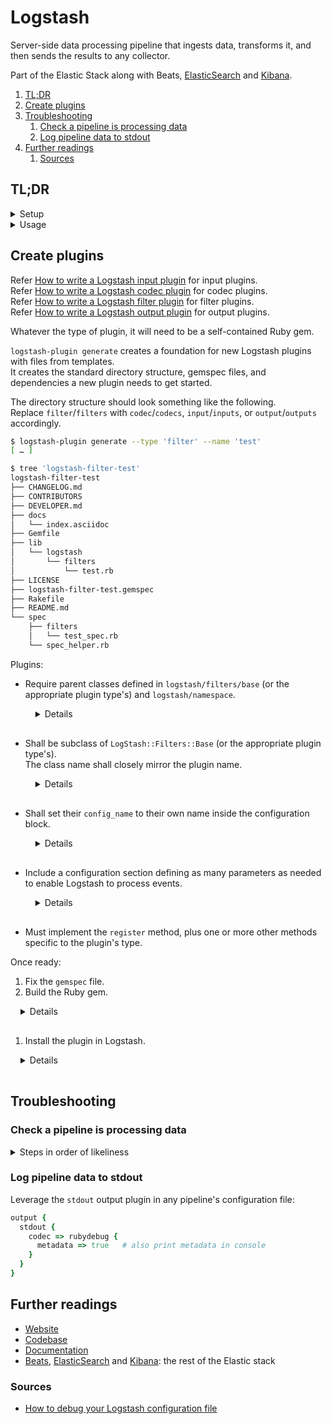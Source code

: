 # Logstash

Server-side data processing pipeline that ingests data, transforms it, and then sends the results to any collector.

Part of the Elastic Stack along with Beats, [ElasticSearch] and [Kibana].

1. [TL;DR](#tldr)
1. [Create plugins](#create-plugins)
1. [Troubleshooting](#troubleshooting)
   1. [Check a pipeline is processing data](#check-a-pipeline-is-processing-data)
   1. [Log pipeline data to stdout](#log-pipeline-data-to-stdout)
1. [Further readings](#further-readings)
   1. [Sources](#sources)

## TL;DR

<details>
  <summary>Setup</summary>

```sh
dnf install 'logstash'
docker pull 'logstash:7.17.27'
yum install 'logstash'
```

</details>

<details>
  <summary>Usage</summary>

```sh
# Start the service.
docker run --rm --detach --name 'logstash' --publish '5044:5044' 'logstash:7.17.27'

# Get a shell in the docker image.
docker run --rm -ti --name 'logstash' --entrypoint 'bash' 'logstash:7.17.27'

# Validate configuration files.
logstash -tf 'config.conf'
logstash --config.test_and_exit --path.config 'config.conf' --api.enabled='false'
docker run --rm --name 'logstash' -v "$PWD:/usr/share/logstash/custom-config" 'logstash:7.17.7' \
  --api.enabled='false' --config.test_and_exit --path.config 'staging.conf'
# Should `path.config` be a directory, loads and checks *all* files in it as if they were a *single* pipeline.
logstash --config.test_and_exit --path.config 'configDir' --log.level='debug'
docker run --rm -ti -v "$PWD:/usr/share/logstash/custom-dir" 'docker.io/library/logstash:7.17.27' -tf 'custom-dir'

# Automatically reload configuration files on change.
# Default interval is '3s'.
logstash … --config.reload.automatic
logstash … --config.reload.automatic --config.reload.interval '5s'

# Force configuration files reload and restart the pipelines.
# Does not really seem to work, honestly. Just restart the whole service.
kill -SIGHUP '14175'
pkill -HUP 'logstash'


# Install plugins.
logstash-plugin install 'logstash-output-loki'

# List installed plugins.
logstash-plugin list
logstash-plugin list --verbose
logstash-plugin list '*namefragment*'
logstash-plugin list --group 'output'


# Get Logstash's status.
curl -fsS 'localhost:9600/_health_report?pretty'

# Get pipelines' statistics.
curl -fsS 'localhost:9600/_node/stats/pipelines?pretty'
curl -fsS 'localhost:9600/_node/stats/pipelines/somePipeline?pretty'
```

```rb
input {
  file {
    path => "/var/log/logstash/logstash-plain.log"
  }
  syslog {
    port => 9292
    codec => "json"
  }
  tcp {
    port => 9191
    codec => "json"
  }
}

filter {
  grok {
    match => { "message" => "\[%{TIMESTAMP_ISO8601:timestamp}\]\[%{LOGLEVEL:loglevel}\] .+" }
  }
  json {
    skip_on_invalid_json => true
    source => "message"
    add_tag => ["json_body"]
  }
  mutate {
    add_field => {
      "cluster" => "eu-west-1"
      "job" => "logstash"
    }
    replace => { "type" => "stream"}
    remove_field => [ "src" ]
  }

  if [loglevel] != "ERROR" and [loglevel] != "WARN" {
    drop { }
  }
}

output {
  loki {
    url => "http://loki.example.org:3100/loki/api/v1/push"
  }
  opensearch {
    hosts => [ "https://os.example.org:443" ]
    auth_type => {
      type => 'aws_iam'
      region => 'eu-west-1'
    }
    index => "something-%{+YYYY.MM.dd}"
    action => "create"
  }
  stdout { codec => rubydebug }
  file {
    path => "/tmp/debug.json"
  }
}
```

</details>

<!-- Uncomment if used
<details>
  <summary>Real world use cases</summary>

```sh
```

</details>
-->

## Create plugins

Refer [How to write a Logstash input plugin] for input plugins.<br/>
Refer [How to write a Logstash codec plugin] for codec plugins.<br/>
Refer [How to write a Logstash filter plugin] for filter plugins.<br/>
Refer [How to write a Logstash output plugin] for output plugins.

Whatever the type of plugin, it will need to be a self-contained Ruby gem.

`logstash-plugin generate` creates a foundation for new Logstash plugins with files from templates.<br/>
It creates the standard directory structure, gemspec files, and dependencies a new plugin needs to get started.

The directory structure should look something like the following.<br/>
Replace `filter`/`filters` with `codec`/`codecs`, `input`/`inputs`, or `output`/`outputs` accordingly.

```sh
$ logstash-plugin generate --type 'filter' --name 'test'
[ … ]

$ tree 'logstash-filter-test'
logstash-filter-test
├── CHANGELOG.md
├── CONTRIBUTORS
├── DEVELOPER.md
├── docs
│   └── index.asciidoc
├── Gemfile
├── lib
│   └── logstash
│       └── filters
│           └── test.rb
├── LICENSE
├── logstash-filter-test.gemspec
├── Rakefile
├── README.md
└── spec
    ├── filters
    │   └── test_spec.rb
    └── spec_helper.rb
```

Plugins:

- Require parent classes defined in `logstash/filters/base` (or the appropriate plugin type's) and `logstash/namespace`.

  <details style="padding: 0 0 1rem 1rem">

  ```rb
  require "logstash/filters/base"
  require "logstash/namespace"
  ```

  </details>

- Shall be subclass of `LogStash::Filters::Base` (or the appropriate plugin type's).<br/>
  The class name shall closely mirror the plugin name.

  <details style="padding: 0 0 1rem 1rem">

  ```rb
  class LogStash::Filters::Test < LogStash::Filters::Base
  ```

  </details>

- Shall set their `config_name` to their own name inside the configuration block.

  <details style="padding: 0 0 1rem 1rem">

  ```rb
  class LogStash::Filters::Test < LogStash::Filters::Base
    config_name "test"
  ```

  </details>

- Include a configuration section defining as many parameters as needed to enable Logstash to process events.

  <details style="padding: 0 0 1rem 1rem">

  ```rb
  class LogStash::Filters::Test < LogStash::Filters::Base
    config_name "test"
    config :message, :validate => :string, :default => "Hello World!"
  ```

  </details>

- Must implement the `register` method, plus one or more other methods specific to the plugin's type.

Once ready:

1. Fix the `gemspec` file.
1. Build the Ruby gem.

  <details style="padding: 0 0 1rem 1rem">

  ```sh
  gem build
  ```

  </details>

1. Install the plugin in Logstash.

  <details style="padding: 0 0 1rem 1rem">

  ```sh
  $ logstash-plugin install 'logstash-filter-test-0.1.0.gem'
  Using bundled JDK: /usr/share/logstash/jdk
  OpenJDK 64-Bit Server VM warning: Option UseConcMarkSweepGC was deprecated in version 9.0 and will likely be removed in a future release.
  io/console on JRuby shells out to stty for most operations
  Validating logstash-filter-test-0.1.0.gem
  Installing logstash-filter-test
  ```

  </details>

## Troubleshooting

### Check a pipeline is processing data

<details>
  <summary>Steps in order of likeliness</summary>

1. Check the Logstash process is running correctly

   ```sh
   systemctl status 'logstash.service'
   journalctl -xefu 'logstash.service'

   docker ps
   docker logs 'logstash'
   ```

1. Check the Logstash process is getting and/or sending data:

   ```sh
   tcpdump 'dst port 8765 or dst opensearch.example.org'
   ```

1. Check the pipeline's statistics are changing:

   ```sh
   curl -fsS 'localhost:9600/_node/stats/pipelines/somePipeline' \
   | jq '.pipelines."somePipeline"|{"events":.events,"queue":.queue}' -
   ```

   ```json
   {
     "events": {
       "in": 20169,
       "out": 20169,
       "queue_push_duration_in_millis": 11,
       "duration_in_millis": 257276,
       "filtered": 20169
     },
     "queue": {
       "type": "memory",
       "events_count": 0,
       "queue_size_in_bytes": 0,
       "max_queue_size_in_bytes": 0
     }
   }
   ```

1. Check the pipeline's input and output plugin's statistics are changing:

   ```sh
   curl -fsS 'localhost:9600/_node/stats/pipelines/somePipeline' \
   | jq '.pipelines."somePipeline".plugins|{"in":.inputs,"out":.outputs[]|select(.name=="opensearch")}' -
   ```

1. [Log the pipeline's data to stdout][log pipeline data to stdout] to check data is parsed correctly.

</details>

### Log pipeline data to stdout

Leverage the `stdout` output plugin in any pipeline's configuration file:

```rb
output {
  stdout {
    codec => rubydebug {
      metadata => true   # also print metadata in console
    }
  }
}
```

## Further readings

- [Website]
- [Codebase]
- [Documentation]
- [Beats], [ElasticSearch] and [Kibana]: the rest of the Elastic stack

### Sources

- [How to debug your Logstash configuration file]

<!--
  Reference
  ═╬═Time══
  -->

<!-- In-article sections -->
[log pipeline data to stdout]: #log-pipeline-data-to-stdout

<!-- Knowledge base -->
[beats]: beats.md
[elasticsearch]: elasticsearch.md
[kibana]: kibana.md

<!-- Files -->
<!-- Upstream -->
[codebase]: https://github.com/elastic/logstash
[documentation]: https://www.elastic.co/guide/en/logstash/current/
[How to write a Logstash codec plugin]: https://www.elastic.co/docs/extend/logstash/codec-new-plugin
[How to write a Logstash filter plugin]: https://www.elastic.co/docs/extend/logstash/filter-new-plugin
[How to write a Logstash input plugin]: https://www.elastic.co/docs/extend/logstash/input-new-plugin
[How to write a Logstash output plugin]: https://www.elastic.co/docs/extend/logstash/output-new-plugin
[website]: https://www.elastic.co/logstash

<!-- Others -->
[how to debug your logstash configuration file]: https://logz.io/blog/debug-logstash/
